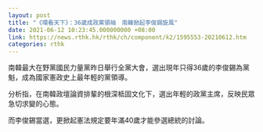 ```yaml
---
layout: post
title: "《環看天下》：36歲成政黨領袖　南韓掀起李俊錫旋風"
date: 2021-06-12 10:23:45.000000000 +08:00
link: https://news.rthk.hk/rthk/ch/component/k2/1595553-20210612.htm
categories: rthk
---
```


南韓最大在野黨國民力量黨昨日舉行全黨大會，選出現年只得36歲的李俊錫為黨魁，成為國家憲政史上最年輕的黨領導。

分析指，在南韓政壇論資排輩的根深柢固文化下，選出年輕的政黨主席，反映民眾急切求變的心態。

而李俊錫當選，更掀起憲法規定要年滿40歲才能參選總統的討論。
